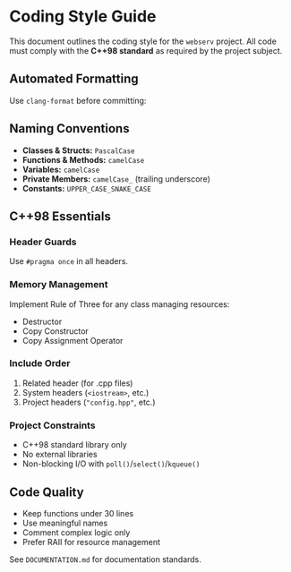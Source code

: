 # Coding Style Guide

This document outlines the coding style for the `webserv` project.
All code must comply with the **C++98 standard** as required by the project subject.

## Automated Formatting

Use `clang-format` before committing:

## Naming Conventions

- **Classes & Structs:** `PascalCase`
- **Functions & Methods:** `camelCase`  
- **Variables:** `camelCase`
- **Private Members:** `camelCase_` (trailing underscore)
- **Constants:** `UPPER_CASE_SNAKE_CASE`

## C++98 Essentials

### Header Guards
Use `#pragma once` in all headers.

### Memory Management  
Implement Rule of Three for any class managing resources:
- Destructor
- Copy Constructor
- Copy Assignment Operator

### Include Order
1. Related header (for .cpp files)
2. System headers (`<iostream>`, etc.)
3. Project headers (`"config.hpp"`, etc.)

### Project Constraints
- C++98 standard library only
- No external libraries
- Non-blocking I/O with `poll()`/`select()`/`kqueue()`

## Code Quality
- Keep functions under 30 lines
- Use meaningful names
- Comment complex logic only
- Prefer RAII for resource management

See `DOCUMENTATION.md` for documentation standards.
